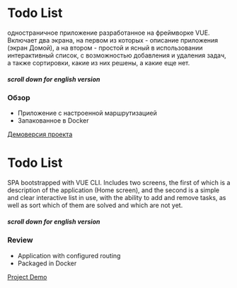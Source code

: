 # Todo List
одностраничное приложение разработанное на фреймворке VUE.
Включает два экрана, на первом из которых - описание приложения (экран Домой), а на втором - простой и ясный в использовании интерактивный список, с возможностью добавления и удаления задач, а также сортировки, какие из них решены, а какие еще нет.
##### scroll down for english version
### Обзор
 
* Приложение с настроенной маршрутизацией
* Запакованное в Docker

[Демоверсия проекта](https://olgastrelk.github.io/TodoList/)

# Todo List

SPA bootstrapped with VUE CLI.
Includes two screens, the first of which is a description of the application (Home screen), and the second is a simple and clear interactive list in use, with the ability to add and remove tasks, as well as sort which of them are solved and which are not yet.
##### scroll down for english version
### Review
 
* Application with configured routing
* Packaged in Docker

[Project Demo](https://olgastrelk.github.io/TodoList/)

